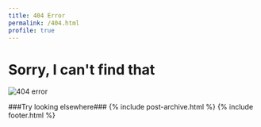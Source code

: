 ```yaml
---
title: 404 Error
permalink: /404.html
profile: true
---
```


# Sorry, I can't find that #

![404 error](https://http.cat/404 "404 Error")

###Try looking elsewhere###
{% include post-archive.html %}
{% include footer.html %}